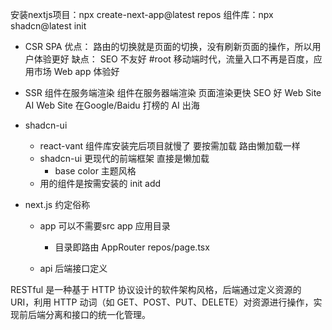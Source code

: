 安装nextjs项目：npx create-next-app@latest repos
组件库：npx shadcn@latest init
 

- CSR  SPA 优点： 路由的切换就是页面的切换，没有刷新页面的操作，所以用户体验更好  缺点： SEO 不友好  #root
    移动端时代，流量入口不再是百度，应用市场
    Web app 体验好

- SSR 组件在服务端渲染
    组件在服务器端渲染
    页面渲染更快 SEO 好
    Web Site
    AI Web Site 在Google/Baidu  打榜的 
    AI 出海

- shadcn-ui
    - react-vant 组件库安装完后项目就慢了
        要按需加载 路由懒加载一样
    - shadcn-ui 更现代的前端框架
        直接是懒加载
        - base color 主题风格
    - 用的组件是按需安装的
        init 
        add

- next.js 约定俗称
    - app 
        可以不需要src
        app 应用目录
        - 目录即路由
            AppRouter
            repos/page.tsx

    - api
        后端接口定义

RESTful 是一种基于 HTTP 协议设计的软件架构风格，后端通过定义资源的 URI，利用 HTTP 动词（如 GET、POST、PUT、DELETE）对资源进行操作，实现前后端分离和接口的统一化管理。
        